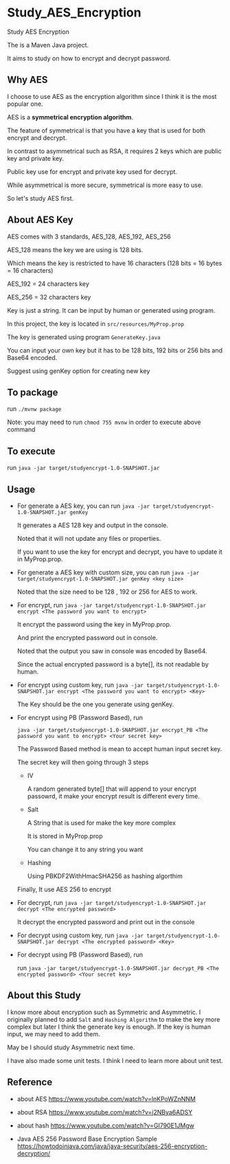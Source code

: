 # Study_AES_Encryption
Study AES Encryption

The is a Maven Java project.

It aims to study on how to encrypt and decrypt password.

## Why AES

I choose to use AES as the encryption algorithm since I think it is the most popular one.

AES is a __symmetrical encryption algorithm__. 

The feature of symmetrical is that you have a key that is used for both encrypt and decrypt.

In contrast to asymmetrical such as RSA, it requires 2 keys which are public key and private key. 

Public key use for encrypt and private key used for decrypt.

While asymmetrical is more secure, symmetrical is more easy to use.

So let's study AES first.

## About AES Key

AES comes with 3 standards, AES_128, AES_192, AES_256

AES_128 means the key we are using is 128 bits. 

Which means the key is restricted to have 16 characters (128 bits = 16 bytes = 16 characters)

AES_192 = 24 characters key

AES_256 = 32 characters key


Key is just a string. It can be input by human or generated using program.

In this project, the key is located in `src/resources/MyProp.prop`

The key is generated using program `GenerateKey.java`

You can input your own key but it has to be 128 bits, 192 bits or 256 bits and Base64 encoded.

Suggest using genKey option for creating new key


## To package
  run `./mvnw package`

  Note: you may need to run `chmod 755 mvnw` in order to execute above command

## To execute
  run `java -jar target/studyencrypt-1.0-SNAPSHOT.jar`

## Usage
  - For generate a AES key, you can run `java -jar target/studyencrypt-1.0-SNAPSHOT.jar genKey`
    
    It generates a AES 128 key and output in the console.
    
    Noted that it will not update any files or properties.
    
    If you want to use the key for encrypt and decrypt, you have to update it in MyProp.prop.

  - For generate a AES key with custom size, you can run `java -jar target/studyencrypt-1.0-SNAPSHOT.jar genKey <key size>`

    Noted that the size need to be 128 , 192 or 256 for AES to work.
  
  - For encrypt, run `java -jar target/studyencrypt-1.0-SNAPSHOT.jar encrypt <The password you want to encrypt>`

    It encrypt the password using the key in MyProp.prop.

    And print the encrypted password out in console.

    Noted that the output you saw in console was encoded by Base64.

    Since the actual encrypted password is a byte[], its not readable by human.

  - For encrypt using custom key, run `java -jar target/studyencrypt-1.0-SNAPSHOT.jar encrypt <The password you want to encrypt> <Key>`

    The Key should be the one you generate using genKey.
  
  - For encrypt using PB (Password Based), run
  
    `java -jar target/studyencrypt-1.0-SNAPSHOT.jar encrypt_PB <The password you want to encrypt> <Your secret key>`

    The Password Based method is mean to accept human input secret key.
  
    The secret key will then going through 3 steps 
      - IV
      
        A random generated byte[] that will append to your encrypt passowrd, it make your encrypt result is different every time.
        
      - Salt
  
        A String that is used for make the key more complex
  
        It is stored in MyProp.prop
  
        You can change it to any string you want
      
      - Hashing
  
        Using PBKDF2WithHmacSHA256 as hashing algorthim
      
    Finally, It use AES 256 to encrypt
  
  - For decrypt, run `java -jar target/studyencrypt-1.0-SNAPSHOT.jar decrypt <The encrypted password>`

    It decrypt the encrypted password and print out in the console

  - For decrypt using custom key, run `java -jar target/studyencrypt-1.0-SNAPSHOT.jar decrypt <The encrypted password> <Key>`

  - For decrypt using PB (Password Based), run

    run `java -jar target/studyencrypt-1.0-SNAPSHOT.jar decrypt_PB <The encrypted password> <Your secret key>`

## About this Study
  I know more about encryption such as Symmetric and Asymmetric.
  I originally planned to add `Salt` and `Hashing Algorithm` to make the key more complex but later I think the generate key is enough.
  If the key is human input, we may need to add them.

  May be I should study Asymmetric next time.

  I have also made some unit tests. I think I need to learn more about unit test.

## Reference

  - about AES
  https://www.youtube.com/watch?v=lnKPoWZnNNM

  - about RSA
  https://www.youtube.com/watch?v=j2NBya6ADSY	

  - about hash
  https://www.youtube.com/watch?v=GI790E1JMgw
  
  - Java AES 256 Password Base Encryption Sample
  https://howtodoinjava.com/java/java-security/aes-256-encryption-decryption/
